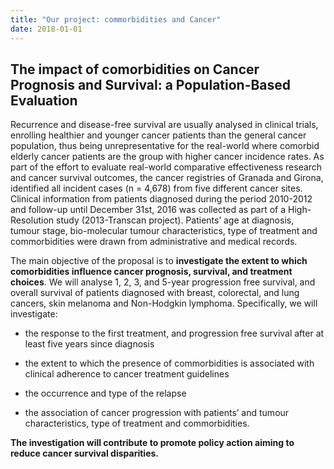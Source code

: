 ```yaml
---
title: "Our project: commorbidities and Cancer"
date: 2018-01-01
---
```


## The impact of comorbidities on Cancer Prognosis and Survival: a Population-Based Evaluation

Recurrence and disease-free survival are usually analysed in clinical trials, enrolling healthier and younger cancer patients than the general cancer population, thus being unrepresentative for the real-world where comorbid elderly cancer patients are the group with higher cancer incidence rates. As part of the effort to evaluate real-world comparative effectiveness research and cancer survival outcomes, the cancer registries of Granada and Girona, identified all incident cases (n = 4,678) from five different cancer sites. Clinical information from patients diagnosed during the period 2010-2012 and follow-up until December 31st, 2016 was collected as part of a High-Resolution study (2013-Transcan project). Patients’ age at diagnosis, tumour stage, bio-molecular tumour characteristics, type of treatment and commorbidities were drawn from administrative and medical records.

The main objective of the proposal is to **investigate the extent to which comorbidities influence cancer prognosis, survival, and treatment choices**. We will analyse 1, 2, 3, and 5-year progression free survival, and overall survival of patients diagnosed with breast, colorectal, and lung cancers, skin melanoma and Non-Hodgkin lymphoma. Specifically, we will investigate:

- the response to the first treatment, and progression free survival after at least five years since diagnosis

- the extent to which the presence of commorbidities is associated with clinical adherence to cancer treatment guidelines

- the occurrence and type of the relapse

- the association of cancer progression with patients’ and tumour characteristics, type of treatment and commorbidities.

**The investigation will contribute to promote policy action aiming to reduce cancer survival disparities.**
